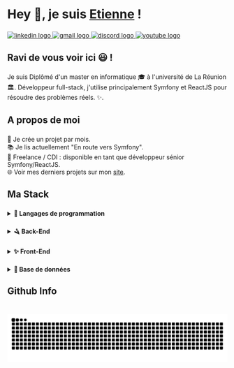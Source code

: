 <h1 align="left">Hey 👋, je suis <a href="https://coding974.com">Etienne</a> !</h1>

###

<div align="left">
  <a href="https://www.linkedin.com/in/etienne-vaytilingom" target="_blank">
    <img src="https://img.shields.io/static/v1?message=LinkedIn&logo=linkedin&label=&color=0077B5&logoColor=white&labelColor=&style=flat" height="" alt="linkedin logo"  />
  </a><a href="mailto:formation.etienne.re@gmail.com" target="_blank">
    <img src="https://img.shields.io/static/v1?message=Gmail&logo=gmail&label=&color=D14836&logoColor=white&labelColor=&style=flat" height="" alt="gmail logo"  />
  </a><a href="https://discord.gg/Z9FAZkBmbe" target="_blank">
    <img src="https://img.shields.io/static/v1?message=Discord&logo=discord&label=&color=7289DA&logoColor=white&labelColor=&style=flat" height="" alt="discord logo"  />
  </a><a href="https://www.youtube.com/channel/UCRdiUd3ok3ROcwhWM65au4w" target="_blank">
    <img src="https://img.shields.io/static/v1?message=Youtube&logo=youtube&label=&color=FF0000&logoColor=white&labelColor=&style=flat" height="" alt="youtube logo"  />
  </a>
</div>

###

<h2 align="left">Ravi de vous voir ici 😃 !</h2>

###

<p align="left">Je suis Diplômé d'un master en informatique  🎓  à l'université de La Réunion 🏛.  Développeur full-stack, j'utilise principalement Symfony et ReactJS pour résoudre des problèmes réels. ✨.</p>

###

<h2 align="left">A propos de moi</h2>

###

<p align="left">🚀  Je crée un projet par mois.<br>📚 Je lis actuellement "En route vers Symfony".<br>🎯 Freelance / CDI : disponible en tant que développeur sénior Symfony/ReactJS.<br>🌐  Voir mes derniers projets sur mon <a href="https://coding974.com">site</a>.</p>

###

<h2 align="left">Ma Stack</h2>

###

<details>	
  <summary><b>📜 Langages de programmation</b></summary>
  
  ###

  <img src="https://img.shields.io/badge/PHP-777BB4?logo=php&logoColor=black&style=for-the-badge" height="40" alt="php logo"  />
  <img width="12" />
  <img src="https://img.shields.io/badge/TypeScript-3178C6?logo=typescript&logoColor=white&style=for-the-badge" height="40" alt="typescript logo"  />
  <img width="12" />
  <img src="https://img.shields.io/badge/JavaScript-F7DF1E?logo=javascript&logoColor=black&style=for-the-badge" height="40" alt="javascript logo"  />
</details>

###


<details>	
  <summary><b>🪒 Back-End</b></summary>

###

  <img src="https://img.shields.io/badge/Symfony-000000?logo=symfony&logoColor=white&style=for-the-badge" height="40" alt="symfony logo"  />
  <img width="12" />
  <img src="https://img.shields.io/badge/AdonisJS-5A45FF?logo=adonisjs&logoColor=white&style=for-the-badge" height="40" alt="adonisjs logo"  />
</details>

###

<details>	
  <summary><b>✨ Front-End</b></summary>
  
###

  <img src="https://img.shields.io/badge/React-61DAFB?logo=react&logoColor=black&style=for-the-badge" height="40" alt="react logo"  />
  <img width="12" />
  <img src="https://img.shields.io/badge/Next.js-000000?logo=nextdotjs&logoColor=white&style=for-the-badge" height="40" alt="nextjs logo"  />
  <img width="12" />
  <img src="https://img.shields.io/badge/Tailwind CSS-06B6D4?logo=tailwindcss&logoColor=black&style=for-the-badge" height="40" alt="tailwindcss logo"  />
</details>

###

<details>	
  <summary><b>💾 Base de données</b></summary>

###

  <img src="https://img.shields.io/badge/MySQL-4479A1?logo=mysql&logoColor=white&style=for-the-badge" height="40" alt="mysql logo"  />
  <img width="12" />
  <img src="https://img.shields.io/badge/MongoDB-47A248?logo=mongodb&logoColor=white&style=for-the-badge" height="40" alt="mongodb logo"  />
</details>

###

<h2 align="left">Github Info</h2>

###

<br clear="both">

<img src="https://raw.githubusercontent.com/arro38/arro38/output/snake.svg" alt="Snake animation" />

###
